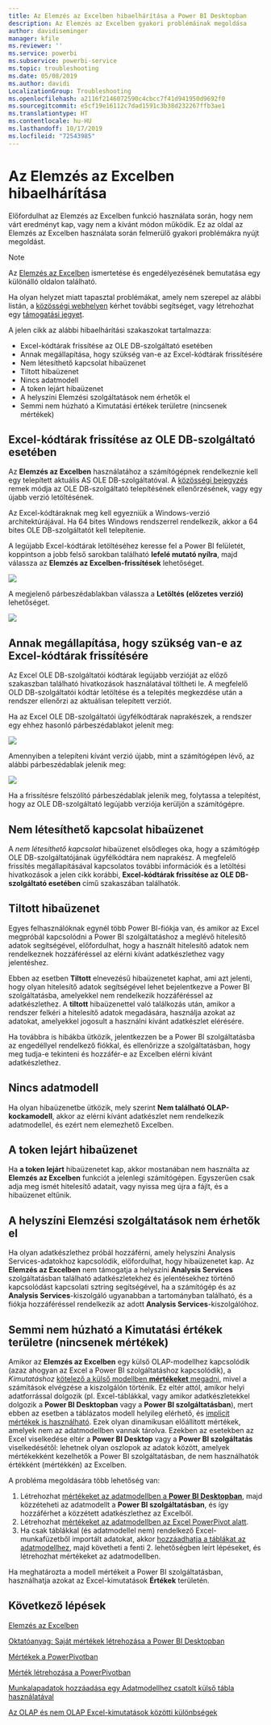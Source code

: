 ```yaml
---
title: Az Elemzés az Excelben hibaelhárítása a Power BI Desktopban
description: Az Elemzés az Excelben gyakori problémáinak megoldása
author: davidiseminger
manager: kfile
ms.reviewer: ''
ms.service: powerbi
ms.subservice: powerbi-service
ms.topic: troubleshooting
ms.date: 05/08/2019
ms.author: davidi
LocalizationGroup: Troubleshooting
ms.openlocfilehash: a2116f2146072590c4cbcc7f41d941950d9692f0
ms.sourcegitcommit: e5cf19e16112c7dad1591c3b38d232267ffb3ae1
ms.translationtype: HT
ms.contentlocale: hu-HU
ms.lasthandoff: 10/17/2019
ms.locfileid: "72543985"
---
```

# <a name="troubleshooting-analyze-in-excel"></a>Az Elemzés az Excelben hibaelhárítása

Előfordulhat az Elemzés az Excelben funkció használata során, hogy nem várt eredményt kap, vagy nem a kívánt módon működik. Ez az oldal az Elemzés az Excelben használata során felmerülő gyakori problémákra nyújt megoldást.

> [!NOTE]
> Az [Elemzés az Excelben](service-analyze-in-excel.md) ismertetése és engedélyezésének bemutatása egy különálló oldalon található.
> 
> Ha olyan helyzet miatt tapasztal problémákat, amely nem szerepel az alábbi listán, a [közösségi webhelyen](http://community.powerbi.com/) kérhet további segítséget, vagy létrehozhat egy [támogatási jegyet](https://powerbi.microsoft.com/support/).
> 
> 

A jelen cikk az alábbi hibaelhárítási szakaszokat tartalmazza:

* Excel-kódtárak frissítése az OLE DB-szolgáltató esetében
* Annak megállapítása, hogy szükség van-e az Excel-kódtárak frissítésére
* Nem létesíthető kapcsolat hibaüzenet
* Tiltott hibaüzenet
* Nincs adatmodell
* A token lejárt hibaüzenet
* A helyszíni Elemzési szolgáltatások nem érhetők el
* Semmi nem húzható a Kimutatási értékek területre (nincsenek mértékek)

## <a name="update-excel-libraries-for-the-ole-db-provider"></a>Excel-kódtárak frissítése az OLE DB-szolgáltató esetében
Az **Elemzés az Excelben** használatához a számítógépnek rendelkeznie kell egy telepített aktuális AS OLE DB-szolgáltatóval. A [közösségi bejegyzés](http://community.powerbi.com/t5/Service/Analyze-in-Excel-Initialization-of-the-data-source-failed/m-p/30837#M8081) remek módja az OLE DB-szolgáltató telepítésének ellenőrzésének, vagy egy újabb verzió letöltésének.

Az Excel-kódtáraknak meg kell egyezniük a Windows-verzió architektúrájával. Ha 64 bites Windows rendszerrel rendelkezik, akkor a 64 bites OLE DB-szolgáltatót kell telepítenie.

A legújabb Excel-kódtárak letöltéséhez keresse fel a Power BI felületét, koppintson a jobb felső sarokban található **lefelé mutató nyílra**, majd válassza az **Elemzés az Excelben-frissítések** lehetőséget.

![](media/desktop-troubleshooting-analyze-in-excel/tshoot-analyze-excel_1.png)

A megjelenő párbeszédablakban válassza a **Letöltés (előzetes verzió)** lehetőséget.

![](media/desktop-troubleshooting-analyze-in-excel/tshoot-analyze-excel_2.png)

## <a name="determining-whether-you-need-to-update-your-excel-libraries"></a>Annak megállapítása, hogy szükség van-e az Excel-kódtárak frissítésére
Az Excel OLE DB-szolgáltatói kódtárak legújabb verzióját az előző szakaszban található hivatkozások használatával töltheti le. A megfelelő OLD DB-szolgáltatói kódtár letöltése és a telepítés megkezdése után a rendszer ellenőrzi az aktuálisan telepített verziót.

Ha az Excel OLE DB-szolgáltatói ügyfélkódtárak naprakészek, a rendszer egy ehhez hasonló párbeszédablakot jelenít meg:

![](media/desktop-troubleshooting-analyze-in-excel/troubleshoot-analyze-excel_3.png)

Amennyiben a telepíteni kívánt verzió újabb, mint a számítógépen lévő, az alábbi párbeszédablak jelenik meg:

![](media/desktop-troubleshooting-analyze-in-excel/troubleshoot-analyze-excel_2.png)

Ha a frissítésre felszólító párbeszédablak jelenik meg, folytassa a telepítést, hogy az OLE DB-szolgáltató legújabb verziója kerüljön a számítógépre.

## <a name="connection-cannot-be-made-error"></a>Nem létesíthető kapcsolat hibaüzenet
A *nem létesíthető kapcsolat* hibaüzenet elsődleges oka, hogy a számítógép OLE DB-szolgáltatójának ügyfélkódtára nem naprakész. A megfelelő frissítés megállapításával kapcsolatos további információk és a letöltési hivatkozások a jelen cikk korábbi, **Excel-kódtárak frissítése az OLE DB-szolgáltató esetében** című szakaszában találhatók.

## <a name="forbidden-error"></a>Tiltott hibaüzenet
Egyes felhasználóknak egynél több Power BI-fiókja van, és amikor az Excel megpróbál kapcsolódni a Power BI szolgáltatáshoz a meglévő hitelesítő adatok segítségével, előfordulhat, hogy a használt hitelesítő adatok nem rendelkeznek hozzáféréssel az elérni kívánt adatkészlethez vagy jelentéshez.

Ebben az esetben **Tiltott** elnevezésű hibaüzenetet kaphat, ami azt jelenti, hogy olyan hitelesítő adatok segítségével lehet bejelentkezve a Power BI szolgáltatásba, amelyekkel nem rendelkezik hozzáféréssel az adatkészlethez. A **tiltott** hibaüzenettel való találkozás után, amikor a rendszer felkéri a hitelesítő adatok megadására, használja azokat az adatokat, amelyekkel jogosult a használni kívánt adatkészlet elérésére.

Ha továbbra is hibákba ütközik, jelentkezzen be a Power BI szolgáltatásba az engedéllyel rendelkező fiókkal, és ellenőrizze a szolgáltatásban, hogy meg tudja-e tekinteni és hozzáfér-e az Excelben elérni kívánt adatkészlethez.

## <a name="no-data-models"></a>Nincs adatmodell
Ha olyan hibaüzenetbe ütközik, mely szerint **Nem található OLAP-kockamodell**, akkor az elérni kívánt adatkészlet nem rendelkezik adatmodellel, és ezért nem elemezhető Excelben.

## <a name="token-expired-error"></a>A token lejárt hibaüzenet
Ha **a token lejárt** hibaüzenetet kap, akkor mostanában nem használta az **Elemzés az Excelben** funkciót a jelenlegi számítógépen. Egyszerűen csak adja meg ismét hitelesítő adatait, vagy nyissa meg újra a fájlt, és a hibaüzenet eltűnik.

## <a name="unable-to-access-on-premises-analysis-services"></a>A helyszíni Elemzési szolgáltatások nem érhetők el
Ha olyan adatkészlethez próbál hozzáférni, amely helyszíni Analysis Services-adatokhoz kapcsolódik, előfordulhat, hogy hibaüzenetet kap. Az **Elemzés az Excelben** nem támogatja a helyszíni **Analysis Services** szolgáltatásban található adatkészletekhez és jelentésekhez történő kapcsolódást kapcsolati sztring segítségével, ha a számítógép és az **Analysis Services**-kiszolgáló ugyanabban a tartományban található, és a fiókja hozzáféréssel rendelkezik az adott **Analysis Services**-kiszolgálóhoz.

## <a name="cant-drag-anything-to-the-pivottable-values-area-no-measures"></a>Semmi nem húzható a Kimutatási értékek területre (nincsenek mértékek)
Amikor az **Elemzés az Excelben** egy külső OLAP-modellhez kapcsolódik (azaz ahogyan az Excel a Power BI szolgáltatáshoz kapcsolódik), a *Kimutatáshoz* [kötelező a külső modellben **mértékeket** megadni](https://support.microsoft.com/kb/234700), mivel a számítások elvégzése a kiszolgálón történik. Ez eltér attól, amikor helyi adatforrással dolgozik (pl. Excel-táblákkal, vagy amikor adatkészletekkel dolgozik a **Power BI Desktopban** vagy a **Power BI szolgáltatásban**), mert ebben az esetben a táblázatos modell helyileg elérhető, és [implicit mértékek is használható](https://msdn.microsoft.com/library/gg399077.aspx). Ezek olyan dinamikusan előállított mértékek, amelyek nem az adatmodellben vannak tárolva. Ezekben az esetekben az Excel viselkedése eltér a **Power BI Desktop** vagy a **Power BI szolgáltatás** viselkedésétől: lehetnek olyan oszlopok az adatok között, amelyek mértékekként kezelhetők a Power BI szolgáltatásban, de nem használhatók értékként (mértékkén) az Excelben.

A probléma megoldására több lehetőség van:

1. Létrehozhat [mértékeket az adatmodellben a **Power BI Desktopban**](desktop-tutorial-create-measures.md), majd közzéteheti az adatmodellt a **Power BI szolgáltatásban**, és így hozzáférhet a közzétett adatkészlethez az Excelből.
2. Létrehozhat [mértékeket az adatmodellben az Excel PowerPivot alatt](https://support.office.com/article/Create-a-Measure-in-Power-Pivot-d3cc1495-b4e5-48e7-ba98-163022a71198).
3. Ha csak táblákkal (és adatmodellel nem) rendelkező Excel-munkafüzetből importált adatokat, akkor [hozzáadhatja a táblákat az adatmodellhez](https://support.office.com/article/Add-worksheet-data-to-a-Data-Model-using-a-linked-table-d3665fc3-99b0-479d-ba09-a37640f5be42), majd követheti a fenti 2. lehetőségben leírt lépéseket, és létrehozhat mértékeket az adatmodellben.

Ha meghatározta a modell mértékeit a Power BI szolgáltatásban, használhatja azokat az Excel-kimutatások **Értékek** területén.

## <a name="next-steps"></a>Következő lépések
[Elemzés az Excelben](service-analyze-in-excel.md)

[Oktatóanyag: Saját mértékek létrehozása a Power BI Desktopban](desktop-tutorial-create-measures.md)

[Mértékek a PowerPivotban](https://msdn.microsoft.com/library/gg399077.aspx)

[Mérték létrehozása a PowerPivotban](https://support.office.com/article/Create-a-Measure-in-Power-Pivot-d3cc1495-b4e5-48e7-ba98-163022a71198)

[Munkalapadatok hozzáadása egy Adatmodellhez csatolt külső tábla használatával](https://support.office.com/article/Add-worksheet-data-to-a-Data-Model-using-a-linked-table-d3665fc3-99b0-479d-ba09-a37640f5be42)

[Az OLAP és nem OLAP Excel-kimutatások közötti különbségek](https://support.microsoft.com/kb/234700)

